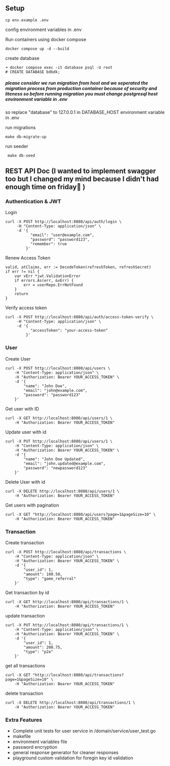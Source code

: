 ## Setup 
```
cp env.example .env
```
config environment variables in .env 

Run containers using docker compose 
```
docker compose up -d --build
```

create database 
```
➜ docker compose exec -it database psql -U root
# CREATE DATABASE bdbdk;
```

##### please consider we run migration from host and we seperated the migration process from production container because of security and liteness so before running migration you must change postgresql host environment variable in .env
so replace "database" to 127.0.0.1 in DATABASE_HOST environment variable in .env

run migrations
```
make db-migrate-up
```

run seeder
```
 make db-seed
```


## REST API Doc (I wanted to implement swagger too but I changed my mind because I didn't had enough time on friday🥴 )
### Authentication & JWT
Login 
```
curl -X POST http://localhost:8080/api/auth/login \
     -H "Content-Type: application/json" \
     -d '{
           "email": "user@example.com",
           "password": "password123",
           "remember": true
         }'
```

Renew Access Token 
```
valid, atClaims, err := DecodeToken(refreshToken, refreshSecret)
if err != nil {
    var vErr *jwt.ValidationError
    if errors.As(err, &vErr) {
        err = userRepo.ErrNotFound
    }
    return
}

```

Verify access token 
```
curl -X POST http://localhost:8080/api/auth/access-token-verify \
     -H "Content-Type: application/json" \
     -d '{
           "accessToken": "your-access-token"
         }'
```


### User
Create User 
```
curl -X POST http://localhost:8080/api/users \
    -H "Content-Type: application/json" \
    -H "Authorization: Bearer YOUR_ACCESS_TOKEN" \
    -d '{
        "name": "John Doe",
        "email": "john@example.com",
        "password": "password123"
    }'

```

Get user with ID 

```
curl -X GET http://localhost:8080/api/users/1 \
    -H "Authorization: Bearer YOUR_ACCESS_TOKEN"
```


Update user with id 
```
curl -X PUT http://localhost:8080/api/users/1 \
    -H "Content-Type: application/json" \
    -H "Authorization: Bearer YOUR_ACCESS_TOKEN" \
    -d '{
        "name": "John Doe Updated",
        "email": "john.updated@example.com",
        "password": "newpassword123"
    }'

```


Delete User with id
```
curl -X DELETE http://localhost:8080/api/users/1 \
    -H "Authorization: Bearer YOUR_ACCESS_TOKEN"
```


Get users with pagination 
```
curl -X GET "http://localhost:8080/api/users?page=1&pageSize=10" \
    -H "Authorization: Bearer YOUR_ACCESS_TOKEN"
```

### Transaction

Create transaction 
```
curl -X POST http://localhost:8080/api/transactions \
    -H "Content-Type: application/json" \
    -H "Authorization: Bearer YOUR_ACCESS_TOKEN" \
    -d '{
        "user_id": 1,
        "amount": 100.50,
        "type": "game_referral"
    }'
```
Get transaction by id 
```
curl -X GET http://localhost:8080/api/transactions/1 \
    -H "Authorization: Bearer YOUR_ACCESS_TOKEN"
```

update transaction 
```
curl -X PUT http://localhost:8080/api/transactions/1 \
    -H "Content-Type: application/json" \
    -H "Authorization: Bearer YOUR_ACCESS_TOKEN" \
    -d '{
        "user_id": 1,
        "amount": 200.75,
        "type": "p2e"
    }'

```

get all transactions

```
curl -X GET "http://localhost:8080/api/transactions?page=1&pageSize=10" \
    -H "Authorization: Bearer YOUR_ACCESS_TOKEN"
```

delete transaction 

```
curl -X DELETE http://localhost:8080/api/transactions/1 \
    -H "Authorization: Bearer YOUR_ACCESS_TOKEN"

```

### Extra Features 

- Complete unit tests for user service in /domain/service/user_test.go
- makefile 
- environment variables file
- password encryption
- general response generator for cleaner responses
- playground custom validation for foregin key id validation